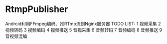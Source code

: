 # RtmpPublisher
Android利用FFmpeg编码、推RTmp流到Nginx服务器
TODO LIST:
1 视频采集
2 视频转码
3 视频编码
4 视频推送
5 音视采集
6 音频转码
7 音频编码
8 音频推送
9 音视频混编
